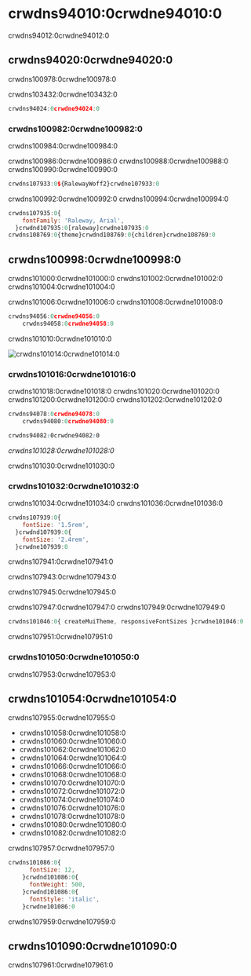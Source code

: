 # crwdns94010:0crwdne94010:0

<p class="description">crwdns94012:0crwdne94012:0</p>

## crwdns94020:0crwdne94020:0

crwdns100978:0crwdne100978:0

crwdns103432:0crwdne103432:0

```js
crwdns94024:0crwdne94024:0
```

### crwdns100982:0crwdne100982:0

crwdns100984:0crwdne100984:0

crwdns100986:0crwdne100986:0 crwdns100988:0crwdne100988:0 crwdns100990:0crwdne100990:0

```js
crwdns107933:0${RalewayWoff2}crwdne107933:0
```

crwdns100992:0crwdne100992:0 crwdns100994:0crwdne100994:0

```jsx
crwdns107935:0{
    fontFamily: 'Raleway, Arial',
  }crwdnd107935:0[raleway]crwdne107935:0
crwdns108769:0{theme}crwdnd108769:0{children}crwdne108769:0
```

## crwdns100998:0crwdne100998:0

crwdns101000:0crwdne101000:0 crwdns101002:0crwdne101002:0 crwdns101004:0crwdne101004:0

crwdns101006:0crwdne101006:0 crwdns101008:0crwdne101008:0

```js
crwdns94056:0crwdne94056:0
    crwdns94058:0crwdne94058:0
```

crwdns101010:0crwdne101010:0

![crwdns101014:0crwdne101014:0](crwdns101012:0crwdne101012:0)

<!-- https://latex.codecogs.com/gif.latex?computed&space;=&space;specification&space;\frac{typography.fontSize}{14}&space;\frac{html&space;font&space;size}{typography.htmlFontSize} -->

### crwdns101016:0crwdne101016:0

crwdns101018:0crwdne101018:0 crwdns101020:0crwdne101020:0 crwdns101200:0crwdne101200:0 crwdns101202:0crwdne101202:0

```js
crwdns94078:0crwdne94078:0
    crwdns94080:0crwdne94080:0
```

```css
crwdns94082:0crwdne94082:0
```

*crwdns101028:0crwdne101028:0*

crwdns101030:0crwdne101030:0

### crwdns101032:0crwdne101032:0

crwdns101034:0crwdne101034:0 crwdns101036:0crwdne101036:0

```js
crwdns107939:0{
    fontSize: '1.5rem',
  }crwdnd107939:0{
    fontSize: '2.4rem',
  }crwdne107939:0
```

crwdns107941:0crwdne107941:0

crwdns107943:0crwdne107943:0

crwdns107945:0crwdne107945:0

crwdns107947:0crwdne107947:0 crwdns107949:0crwdne107949:0

```js
crwdns101046:0{ createMuiTheme, responsiveFontSizes }crwdne101046:0
```

crwdns107951:0crwdne107951:0

### crwdns101050:0crwdne101050:0

crwdns107953:0crwdne107953:0

## crwdns101054:0crwdne101054:0

crwdns107955:0crwdne107955:0

- crwdns101058:0crwdne101058:0
- crwdns101060:0crwdne101060:0
- crwdns101062:0crwdne101062:0
- crwdns101064:0crwdne101064:0
- crwdns101066:0crwdne101066:0
- crwdns101068:0crwdne101068:0
- crwdns101070:0crwdne101070:0
- crwdns101072:0crwdne101072:0
- crwdns101074:0crwdne101074:0
- crwdns101076:0crwdne101076:0
- crwdns101078:0crwdne101078:0
- crwdns101080:0crwdne101080:0
- crwdns101082:0crwdne101082:0

crwdns107957:0crwdne107957:0

```js
crwdns101086:0{
      fontSize: 12,
    }crwdnd101086:0{
      fontWeight: 500,
    }crwdnd101086:0{
      fontStyle: 'italic',
    }crwdne101086:0
```

crwdns107959:0crwdne107959:0

## crwdns101090:0crwdne101090:0

crwdns107961:0crwdne107961:0